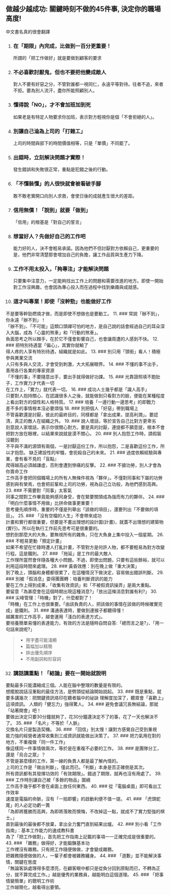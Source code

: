 ## 做越少越成功: 關鍵時刻不做的45件事, 決定你的職場高度!
中文書名真的很會翻譯

1. ### 在「期限」內完成，比做到一百分更重要！  
    所謂的「把工作做好」就是要做到顧客的要求
2. ### 不必喜歡討厭鬼，但也不要把他變成敵人  
    對人不要有好惡之分，不管對誰都一視同仁，永遠平等對待。往者不追，來者不拒。要為別人流汗，盡你所能照顧別人。
3. ### 懂得說「NO」，才不會加班加到死  
    如果老是有特定人物要求你加班，表示對方輕視你是個「不會拒絕的人」。
4. ###  別讓自己淪為上司的「打雜工」  
    上司的時間與部下的時間價值相等，只是「單價」不同罷了。
5. ### 出錯時，立刻解決問題才實際！  
    發生錯誤和失敗很正常，重點是犯錯之後的行動。
6. ### 「不懂裝懂」的人很快就會被看破手腳  
   敢不敢老實開口向別人求救，會使日後的成就產生很大的差距。
7. ### 信用無價！「說到」就要「做到」
   「信用」的根基是「對自己的誓言」
8. ### 想當好人？先做好自己的工作吧  
   能力好的人，決不會輕易承諾。因為他們不但討厭對方依賴自己，更重要的是，他們非常清楚那會增加自己的負擔，讓工作品質與生產力下降。
9. ### 工作不用太投入，「夠專注」才能解決問題  
   只要集中注意力，一定能夠找出工作上的問題和需要改進的地方。即使一開始對工作沒興趣，也會因為專心投入而在過程中找到樂趣與成就感。
10. ### 這才叫專業！即使「沒幹勁」也能做好工作  
   不是要等幹勁燃燒才做，而是即使不想做也是要動工。
11. ### 常說「辦不到」，你永遠「辦不到」！  
   「辦不到」、「不可能」這類口頭禪可怕的地方，是自己說的話會經過自己的耳朵深入大腦，成為「心靈的煞車」和「行動的煞車」。  
   負面思考之所以棘手，在於它不僅會影響自己，也會讓周遭的人感到不快。
12. ### 把特別待遇當「偏心」，其實你就輸了  
   得人疼的人享有特別待遇，組織就是如此。
13. ### 別只用「頭銜」看人！積極參與異業交流  
   人只有多與人交流，才會受到刺激，大大拓展眼界。
14. ### 不懂的事不出手，善用各行各業的專家資源  
   「不懂的事」不要隨意出手，要出手就得做好功課。
15. ### 光靠證照填不飽肚子，工作實力才代表一切  
   在工作上，「實力」就代表一切。
16. ### 成功人士幾乎都是「識人高手」  
   只要對人抱持關心、在認識很多人之後，就能做到只看對方的臉，便能在某種程度上看出對方的個性和人格特質。
17. ### 培養「一邊行動一邊思考」的即戰力  
   差不多的事情根本沒必要煩惱
18. ### 別把個人「好惡」帶到職場上  
   不管喜歡還是討厭，彼此的最終目的，同樣都是「拿出成果，提高利潤」。要認清，真正的敵人在組織之外。
19. ### 說人壞話，等於宣告自己比對方更卑劣  
   刻意說人家壞話，表示你很關心對方。要是真的討厭，連提都不願意提，根本不會把對方放在眼裡，以結果來說就是漠不關心。
20. ### 別人抱怨工作時，請假裝沒聽到  
   不平與不滿的源頭有兩個，一是討厭這份工作，所以抱怨，二是喜歡這份工作，所以才抱怨。
   缺乏建設性的牢騷，會扼殺自己的未來。
21. ### 過度依賴經驗與專業，會有看不見的「盲點』  
   爬得越高必須越謙虛，否則會遭到慘痛的反擊。
22. ### 不搶功勞，別人才會為你賣命工作  
   工作高手會把同個職場上的所有人無條件視為「夥伴」。不僅對同事和下屬的功勞感到與有榮焉，也會把前輩和上司的功勞，視為自己立功般，為他們感到高興。
23. ### 不需要對「同事」太客氣  
   同事之間對工作畢竟能夠感同身受，會在緊要關頭成為強而有力的夥伴。
24. ### 「明白什麼事情不用做」比拼命做事更重要！  
   思考優先順序時，重要的不僅是列舉出「該做的項目」，還要列出「不要做的項目」。
25. ### 「沒有空檔的人生」不會帶來成功  
   計畫和實行都很重要，但要是不畫出理想的設計圖(計畫)，就蓋不出理想的建築物(實行)。所以在執行工作前先思考可是很重要的。  
   想釣到那麼大的大魚，要無視所有的雜魚，只在大魚身上集中投入一個星期。
26. ### 不輕易更動「預定計畫」  
   如果不希望在忙碌時遭人打亂計畫，不管對方是何許人物，都不要輕易為對方改變行程。這是鐵則。
27. ### 「拖延」是工作的最大敵人  
   工作理所當然會伴隨各種大小問題。不過，即使出問題，只要有這些餘裕，就可以利用這段時間來處理。
28. ### 黃昏效應：別在晚上做「重大決策」  
   到了晚上，頭腦和身體都很累了，在這種情況下做決定，容易做出錯誤判斷。
29. ### 別被「假消息」耍得團團轉：培養判斷資訊的能力  
   要在工作上得到成果，「收集有效資訊」和「不被假資訊操弄」是兩大重點。  
   要留意「為甚麼會在這個時期出現這種消息?」「放出這條消息對誰有利?」
30. ### 尖峰管理：「時機」對了，什麼都對了！  
   「時機」在工作上也很重要。「由該負責的人，把該做的事情在該做的時候確實完成」是鐵則。
31. ### 溝通表達時，要做到連猴子都聽得懂！  
   越厲害的工作高手，越會運用「淺白的表達方式」。  
   要培養簡單易懂的表達能力，有效的方法是隨時自問自答:「總而言之是?」、「用一句話來說呢?」  
   >- 用字盡可能淺顯
   >- 篇幅加以精簡
   >- 排出優先順序
   >- 不用副詞和形容詞
32. ### 講話講重點！「結論」要在一開始就說明  
   要點最多只能濃縮成三個。人能在腦中整理的數量是有限的。  
   想擺脫說話沒重點的最佳方法，是劈頭從結論開始說起。
33. ### 既是重點，就要多講幾次：把關鍵資訊烙印在聽者腦中的祕訣
   理解度加深了，聽眾會「喜歡上」這項資訊。
   人類的「健忘力」強得驚人。
34. ### 避免會議冗長無結論，那就「站著開會」吧！  
   要做出決定只要30分鐘就夠了，花30分鐘還決定不了的事，花了一天也解決不了。
35. ### 「名片」不等於「人脈」  
   交換名片只是製造契機。
36. ### 「回信」別太慢！讓對方感覺自己受到重視  
   能力強的經營者通常收集到三成資訊就能做出決策了。
37. ### 把力氣用在對的地方，不重複做「同一件工作」  
   像這樣同一件事情做兩次，等於是在重複不必要的工作。
38. ### 是團隊分工，還是「烏合之眾」？  
   不管是甚麼樣的工作，第一線的負責人都是最了解內情的。  
   上司的工作是「做出判斷」，僅此而已。「判斷」本身是否正確倒是其次。  
   所有資訊都有其發揮功效的「有效期限」。錯過了期限，就再也沒有用處了。
39. ### 工作時別讓自己被「多餘的物品」圍繞  
   工作高手幾乎都不會在桌面上放任何東西。
40. ### 從「電腦桌面」即可看出工作效率  
   速度是電腦的命脈，沒有「一拍即響」的啟動利便不值一提。
41. ### 「虎頭蛇尾」的人必定功虧一簣  
   「為即將獲勝而高興，為即將落敗而懊悔，不改掉這一點，就成不了實力堅強的棋士。」  
   直到最後的最後都不放棄，拿出全力奮鬥直到結果出爐。
42. ### 別小看「工作指南」：基本工作能力的速成教科書  
   為了「把工作做對」，首先把工作指南上記載的事項一一正確完成是很重要的。
43. ### 「雜務」做得好，才能鍛鍊基本功  
   工作裡沒有雜務。只有把工作隨便做做，才會變成雜務。  
   把雜務隨便做做的人，一輩子都會被雜務纏身。
44. ### 「道歉」並不能解決事情，關鍵在態度  
   「無論客訴處理得多麼漂亮，在顧客眼中都只是從負分回到原點而已，不轉為正分，就不算完成工作。」越是優秀的業務員，越能明白這個道理。
45. ### 「把事情變簡單」的聰明工作術  
   工作越簡化，越看得出要領。